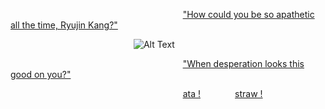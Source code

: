 
 ‎‎ ‎ ‎ ‎ ‎‎ ‎‎ ‎ ‎‎ ‎  ‎ ‎‎ ‎  ‎‎ ‎ ‎ ‎ ‎‎ ‎‎ ‎ ‎‎ ‎  ‎ ‎‎ ‎ ‎‎ ‎ ‎ ‎ ‎‎ ‎‎ ‎ ‎‎ ‎  ‎‎ ‎ ‎ ‎ ‎‎ ‎‎ ‎ ‎‎ ‎  ‎‎ ‎ ‎ ‎ ‎‎ ‎‎ ‎ ‎‎ ‎  ‎ ‎‎ ‎  ‎ ‎‎ ‎  ‎ ‎‎ ‎ ‎ ‎ ‎‎ ‎‎ ‎ ‎‎ ‎ ‎ ‎ ‎‎ ‎‎     ["How could you be so apathetic all the time, Ryujin Kang?"](https://www.tiktok.com/@cosmiiccomet/video/7515665114930957590?_r=1&_t=ZS-8ygK5lT8ltM)

 ‎‎ ‎ ‎ ‎ ‎‎ ‎‎ ‎ ‎‎ ‎  ‎ ‎‎ ‎‎ ‎ ‎ ‎ ‎‎ ‎‎ ‎ ‎‎ ‎‎ ‎ ‎ ‎ ‎‎ ‎‎ ‎ ‎‎ ‎  ‎ ‎‎ ‎   ‎‎ ‎ ‎ ‎ ‎‎ ‎‎ ‎ ‎‎ ‎ ‎‎ ‎ ‎ ‎ ‎‎ ‎‎ ‎ ‎‎ ‎  ‎ ![Alt Text](https://i.pinimg.com/736x/dd/77/fd/dd77fde44d190dbeaa81d7dad2ac8331.jpg)

 ‎‎ ‎ ‎ ‎ ‎‎ ‎‎ ‎ ‎‎ ‎                    ‎ ‎ ‎‎ ‎‎ ‎ ‎‎ ‎              ‎ ‎ ‎‎ ‎‎ ‎‎ ‎ ‎ ‎  ‎‎ ‎ ‎ ‎ ‎‎ ‎‎ ‎ ‎‎ ‎  ‎ ‎‎ ‎ ‎‎  ‎‎ ‎ ‎ ‎ ‎‎ ‎‎ ‎ ‎‎ ‎  ‎ ‎‎  ‎‎ ‎ ‎ ‎ ‎‎ ‎‎ ‎ ‎‎ ‎  ‎ ‎‎ ‎  ‎‎ ‎ ‎ ‎‎ ‎ ‎ ‎ ‎‎ ‎‎ ‎ ‎‎ ‎  ‎ ‎‎ ‎‎ ‎‎‎ ‎ ‎‎["When desperation looks this good on you?"](https://www.tiktok.com/@liyxn0/video/7520328172844649783?_r=1&_t=ZS-8ygJoJtUAS4)

‎ ‎ ‎‎ ‎ ‎ ‎ ‎‎‎ ‎ ‎‎     ‎ ‎‎ ‎ ‎‎ ‎ ‎ ‎ ‎‎ ‎ ‎ ‎ ‎‎‎ ‎ ‎‎ ‎ ‎‎ ‎ ‎‎ ‎ ‎ ‎ ‎‎ ‎ ‎ ‎        ‎ ‎ ‎‎ ‎‎ ‎ ‎‎ ‎  ‎‎ ‎ ‎ ‎ ‎‎ ‎‎  ‎‎ ‎ ‎ ‎ ‎‎ ‎‎ ‎ ‎‎ ‎  ‎‎ ‎ ‎ ‎ ‎‎ ‎‎ ‎ ‎‎ ‎  ‎ ‎‎ ‎  ‎ ‎‎ ‎ ‎ ‎‎ ‎  ‎ ‎‎ ‎ ‎‎ ‎ ‎‎ ‎ ‎ ‎ ‎‎ ‎‎ ‎  ‎‎ ‎ ‎ ‎ ‎‎ ‎‎ ‎ ‎‎ ‎  ‎ ‎‎ ‎ ‎‎ ‎  ‎[ata !](https://reindrop.atabook.org)‎ ‎ ‎‎ ‎ ‎ ‎ ‎‎‎ ‎ ‎‎ ‎ ‎‎ ‎ ‎‎ ‎ ‎[straw !](https://junecloud.straw.page)‎ ‎ ‎‎ ‎ ‎‎ ‎ ‎‎ ‎ ‎‎ ‎ 

